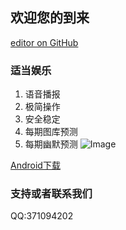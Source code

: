 ## 欢迎您的到来

[editor on GitHub](https://github.com/LouiLam/marksix.github.io/edit/master/index.md)


### 适当娱乐

1. 语音播报
2. 极简操作
3. 安全稳定
4. 每期图库预测
5. 每期幽默预测
![Image](http://lwhy.oss-cn-beijing.aliyuncs.com/icon.png)  

[Android下载](http://lwhy.oss-cn-beijing.aliyuncs.com/xwapp.apk)


### 支持或者联系我们

QQ:371094202
